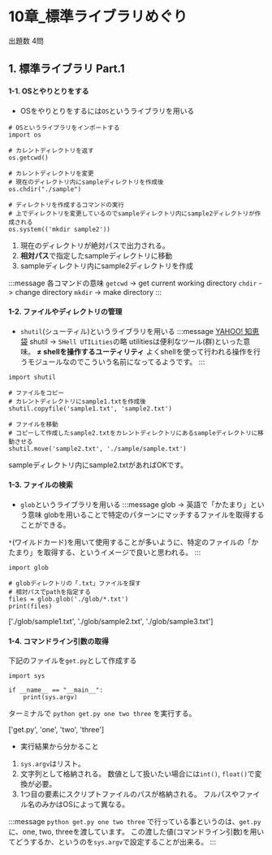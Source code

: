 # 10章_標準ライブラリめぐり
出題数 4問

## 1. 標準ライブラリ Part.1
#### 1-1. OSとやりとりをする
- OSをやりとりをするには`OS`というライブラリを用いる

```python: os
# OSというライブラリをインポートする
import os

# カレントディレクトリを返す
os.getcwd()

# カレントディレクトリを変更
# 現在のディレクトリ内にsampleディレクトリを作成後
os.chdir("./sample")

# ディレクトリを作成するコマンドの実行
# 上でディレクトリを変更しているのでsampleディレクトリ内にsample2ディレクトリが作成される
os.system(('mkdir sample2'))
```
1. 現在のディレクトリが絶対パスで出力される。
2. **相対パス**で指定したsampleディレクトリに移動
3. sampleディレクトリ内にsample2ディレクトリを作成

:::message
各コマンドの意味
`getcwd` -> get current working directory
`chdir` -> change directory
`mkdir` -> make directory
:::

#### 1-2. ファイルやディレクトリの管理
- `shutil`(シューティル)というライブラリを用いる
:::message
[YAHOO! 知恵袋](https://detail.chiebukuro.yahoo.co.jp/qa/question_detail/q10248221400)
shutil -> `SHell UTILities`の略
utilitiesは便利なツール(群)といった意味。
**≠ shellを操作するユーティリティ**
よくshellを使って行われる操作を行うモジュールなのでこういう名前になってるようです。
:::

```python: shutil
import shutil

# ファイルをコピー
# カレントディレクトリにsample1.txtを作成後
shutil.copyfile('sample1.txt', 'sample2.txt')

# ファイルを移動
# コピーして作成したsample2.txtをカレントディレクトリにあるsampleディレクトリに移動させる
shutil.move('sample2.txt', './sample/sample.txt')
```
sampleディレクトリ内にsample2.txtがあればOKです。

#### 1-3. ファイルの検索
- `glob`というライブラリを用いる
:::message
glob -> 英語で「かたまり」という意味
globを用いることで特定のパターンにマッチするファイルを取得することができる。

`*`(ワイルドカード)を用いて使用することが多いように、特定のファイルの「かたまり」を取得する、というイメージで良いと思われる。
:::

```python: glob
import glob

# globディレクトリの「.txt」ファイルを探す
# 相対パスでpathを指定する
files = glob.glob('./glob/*.txt')
print(files)
```
['./glob/sample1.txt', './glob/sample2.txt', './glob/sample3.txt']

#### 1-4. コマンドライン引数の取得
下記のファイルを`get.py`として作成する
```python: argv
import sys

if __name__ == "__main__":
    print(sys.argv)
```
ターミナルで
`python get.py one two three`
を実行する。

['get.py', 'one', 'two', 'three']

- 実行結果から分かること
1. `sys.argv`はリスト。
2. 文字列として格納される。
数値として扱いたい場合には`int()`, `float()`で変換が必要。
3. 1つ目の要素にスクリプトファイルのパスが格納される。
フルパスやファイル名のみかはOSによって異なる。

:::message
`python get.py one two three`
で行っている事というのは、`get.py`に、one, two, threeを渡しています。
この渡した値(コマンドライン引数)を用いてどうするか、というのを`sys.argv`で設定することが出来る。
:::

